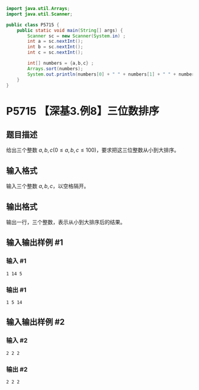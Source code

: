 ```java
import java.util.Arrays;
import java.util.Scanner;

public class P5715 {
    public static void main(String[] args) {
        Scanner sc = new Scanner(System.in) ;
        int a = sc.nextInt();
        int b = sc.nextInt();
        int c = sc.nextInt();

        int[] numbers = {a,b,c} ;
        Arrays.sort(numbers);
        System.out.println(numbers[0] + " " + numbers[1] + " " + numbers[2]);
    }
}
```

# P5715 【深基3.例8】三位数排序

## 题目描述

给出三个整数 $a,b,c(0\le a,b,c \le 100)$，要求把这三位整数从小到大排序。

## 输入格式

输入三个整数 $a,b,c$，以空格隔开。

## 输出格式

输出一行，三个整数，表示从小到大排序后的结果。

## 输入输出样例 #1

### 输入 #1

```
1 14 5
```

### 输出 #1

```
1 5 14
```

## 输入输出样例 #2

### 输入 #2

```
2 2 2
```

### 输出 #2

```
2 2 2
```